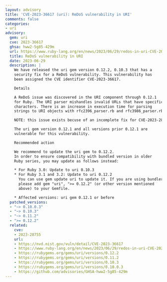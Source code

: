 ```yaml
---
layout: advisory
title: 'CVE-2023-36617 (uri): ReDoS vulnerability in URI'
comments: false
categories:
- uri
advisory:
  gem: uri
  cve: 2023-36617
  ghsa: hww2-5g85-429m
  url: https://www.ruby-lang.org/en/news/2023/06/29/redos-in-uri-CVE-2023-36617
  title: ReDoS vulnerability in URI
  date: 2023-06-29
  description: |
    We have released the uri gem version 0.12.2, 0.10.3 that has a
    security fix for a ReDoS vulnerability. This vulnerability has
    been assigned the CVE identifier CVE-2023-36617.

    Details

    A ReDoS issue was discovered in the URI component through 0.12.1
    for Ruby. The URI parser mishandles invalid URLs that have specific
    characters. There is an increase in execution time for parsing
    strings to URI objects with rfc2396_parser.rb and rfc3986_parser.rb.

    NOTE: this issue exists becuse of an incomplete fix for CVE-2023-28755.

    The uri gem version 0.12.1 and all versions prior 0.12.1 are
    vulnerable for this vulnerability.

    Recommended action

    We recommend to update the uri gem to 0.12.2.
    In order to ensure compatibility with bundled version in older
    Ruby series, you may update as follows instead:

    * For Ruby 3.0: Update to uri 0.10.3
    * For Ruby 3.1 and 3.2: Update to uri 0.12.2
      You can use gem update uri to update it. If you are using bundler,
      please add gem "uri", ">= 0.12.2" (or other version mentioned
      above) to your Gemfile.

    * Affected versions: uri gem 0.12.1 or before
  patched_versions:
  - "~> 0.10.0.3"
  - "~> 0.10.3"
  - "~> 0.11.2"
  - ">= 0.12.2"
  related:
    cve:
    - 2023-28755
    url:
    - https://nvd.nist.gov/vuln/detail/CVE-2023-36617
    - https://www.ruby-lang.org/en/news/2023/06/29/redos-in-uri-CVE-2023-36617
    - https://rubygems.org/gems/uri/versions/0.12.2
    - https://rubygems.org/gems/uri/versions/0.11.2
    - https://rubygems.org/gems/uri/versions/0.10.3
    - https://rubygems.org/gems/uri/versions/0.10.0.3
    - https://github.com/advisories/GHSA-hww2-5g85-429m
---
```

